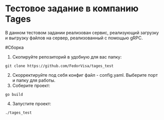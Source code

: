 # Тестовое задание в компанию Tages

В данном тестовом задании реализован сервис, реализующий загрузку и выгрузку файлов на сервер, реализованный с помощью gRPC.

#Сборка

1. Скопируйте репозиторий в удобную для вас папку:

```
git clone https://github.com/FedorVisa/tages_test
```

2. Скорректируйте под себя конфиг файл - config.yaml. Выберите порт и папку для работы.
3.  Соберите проект:
```
go build
```
4.  Запустите проект:
```
./tages_test
```

